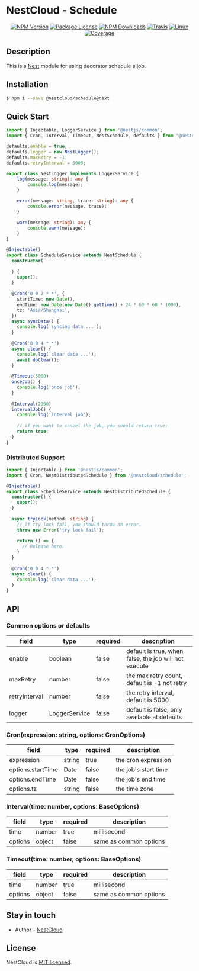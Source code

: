
[travis-image]: https://api.travis-ci.org/nest-cloud/nestcloud.svg?branch=master
[travis-url]: https://travis-ci.org/nest-cloud/nestcloud
[linux-image]: https://img.shields.io/travis/nest-cloud/nestcloud/master.svg?label=linux
[linux-url]: https://travis-ci.org/nest-cloud/nestcloud

# NestCloud - Schedule

<p align="center">
    <a href="https://www.npmjs.com/~nestcloud" target="_blank"><img src="https://img.shields.io/npm/v/@nestcloud/core.svg" alt="NPM Version"/></a>
    <a href="https://www.npmjs.com/~nestcloud" target="_blank"><img src="https://img.shields.io/npm/l/@nestcloud/core.svg" alt="Package License"/></a>
    <a href="https://www.npmjs.com/~nestcloud" target="_blank"><img src="https://img.shields.io/npm/dm/@nestcloud/core.svg" alt="NPM Downloads"/></a>
    <a href="https://travis-ci.org/nest-cloud/nestcloud" target="_blank"><img src="https://travis-ci.org/nest-cloud/nestcloud.svg?branch=master" alt="Travis"/></a>
    <a href="https://travis-ci.org/nest-cloud/nestcloud" target="_blank"><img src="https://img.shields.io/travis/nest-cloud/nestcloud/master.svg?label=linux" alt="Linux"/></a>
    <a href="https://coveralls.io/github/nest-cloud/nestcloud?branch=master" target="_blank"><img src="https://coveralls.io/repos/github/nest-cloud/nestcloud/badge.svg?branch=master" alt="Coverage"/></a>
</p>

## Description

This is a [Nest](https://github.com/nestjs/nest) module for using decorator schedule a job.

## Installation

```bash
$ npm i --save @nestcloud/schedule@next
```

## Quick Start

```typescript
import { Injectable, LoggerService } from '@nestjs/common';
import { Cron, Interval, Timeout, NestSchedule, defaults } from '@nestcloud/schedule';

defaults.enable = true;
defaults.logger = new NestLogger();
defaults.maxRetry = -1;
defaults.retryInterval = 5000;

export class NestLogger implements LoggerService {
    log(message: string): any {
        console.log(message);
    }

    error(message: string, trace: string): any {
        console.error(message, trace);
    }

    warn(message: string): any {
        console.warn(message);
    }
}

@Injectable()
export class ScheduleService extends NestSchedule {  
  constructor(
    
  ) {
    super();
  }
  
  @Cron('0 0 2 * *', {
    startTime: new Date(), 
    endTime: new Date(new Date().getTime() + 24 * 60 * 60 * 1000),
    tz: 'Asia/Shanghai',
  })
  async syncData() {
    console.log('syncing data ...');
  }
  
  @Cron('0 0 4 * *')
  async clear() {
    console.log('clear data ...');
    await doClear();
  }
  
  @Timeout(5000)
  onceJob() {
    console.log('once job');
  }
  
  @Interval(2000)
  intervalJob() {
    console.log('interval job');
    
    // if you want to cancel the job, you should return true;
    return true;
  }
}
```

### Distributed Support

```typescript
import { Injectable } from '@nestjs/common';
import { Cron, NestDistributedSchedule } from '@nestcloud/schedule';

@Injectable()
export class ScheduleService extends NestDistributedSchedule {  
  constructor() {
    super();
  }
  
  async tryLock(method: string) {
    // If try lock fail, you should throw an error.
    throw new Error('try lock fail');
    
    return () => {
      // Release here.
    }
  }
  
  @Cron('0 0 4 * *')
  async clear() {
    console.log('clear data ...');
  }
}
```

## API

### Common options or defaults

| field | type | required | description |
| --- | --- | --- | --- |
| enable | boolean | false | default is true, when false, the job will not execute |
| maxRetry | number | false |  the max retry count, default is -1 not retry |
| retryInterval | number | false | the retry interval, default is 5000 |
| logger | LoggerService | false | default is false, only available at defaults |

### Cron(expression: string, options: CronOptions)

| field | type | required | description |
| --- | --- | --- | --- |
| expression | string | true | the cron expression |
| options.startTime | Date | false | the job's start time |
| options.endTime | Date | false | the job's end time |
| options.tz | string | false | the time zone |

### Interval(time: number, options: BaseOptions)

| field | type | required | description |
| --- | --- | --- | --- |
| time | number | true | millisecond |
| options | object | false | same as common options |

### Timeout(time: number, options: BaseOptions)

| field | type | required | description |
| --- | --- | --- | --- |
| time | number | true | millisecond |
| options | object | false | same as common options |

## Stay in touch

- Author - [NestCloud](https://github.com/nest-cloud)

## License

  NestCloud is [MIT licensed](LICENSE).
